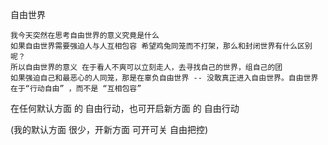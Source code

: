 
自由世界
```
我今天突然在思考自由世界的意义究竟是什么
如果自由世界需要强迫人与人互相包容 希望鸡兔同笼而不打架，那么和封闭世界有什么区别呢？
所以自由世界的意义 在于看人不爽可以立刻走人，去寻找自己的世界，组自己的团 
如果强迫自己和最恶心的人同笼，那是在辜负自由世界 -- 没敢真正进入自由世界。自由世界在于“行动自由” ，而不是 “互相包容”
```

在任何默认方面 的 自由行动，也可开启新方面 的 自由行动

(我的默认方面 很少，开新方面 可开可关 自由把控)
